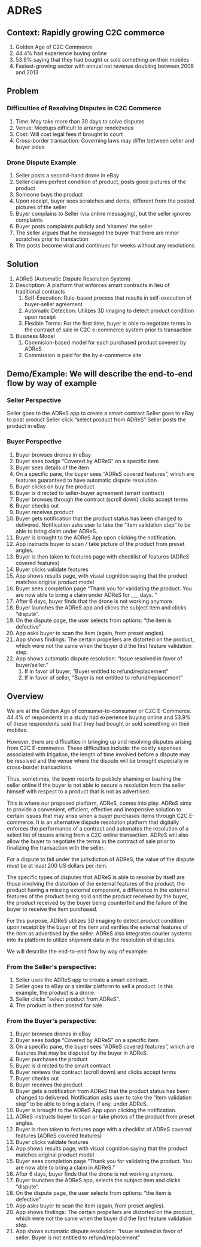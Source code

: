 # ADReS

## Context: Rapidly growing C2C commerce
1. Golden Age of C2C Commerce
2. 44.4% had experience buying online
3. 53.9% saying that they had bought or sold something on their mobiles
4. Fastest-growing sector with annual net revenue doubling between 2008 and 2013

## Problem

### Difficulties of Resolving Disputes in C2C Commerce
1. Time: May take more than 30 days to solve disputes
2. Venue: Meetups difficult to arrange rendezvous
3. Cost: Will cost legal fees if brought to court
4. Cross-border transaction: Governing laws may differ between seller and buyer sides

### Drone Dispute Example
1. Seller posts a second-hand drone in eBay
2. Seller claims perfect condition of product, posts good pictures of the product
3. Someone buys the product
4. Upon receipt, buyer sees scratches and dents, different from the posted pictures of the seller
5. Buyer complains to Seller (via online messaging), but the seller ignores complaints
6. Buyer posts complaints publicly and ‘shames’ the seller
7. The seller argues that he messaged the buyer that there are minor scratches prior to transaction
8. The posts become viral and continues for weeks without any resolutions

## Solution
1. ADReS (Automatic Dispute Resolution System)
2. Description: A platform that enforces smart contracts in lieu of traditional contracts
    1. Self-Execution: Rule-based process that results in self-execution of buyer-seller agreement
    2. Automatic Detection: Utilizes 3D imaging to detect product condition upon receipt
    3. Flexible Terms: For the first time, buyer is able to negotiate terms in the contract of sale in C2C e-commerce system prior to transaction
3. Business Model
    1. Commision-based model for each purchased product covered by ADReS
    2. Commission is paid for the by e-commerce site

## Demo/Example: We will describe the end-to-end flow by way of example
### Seller Perspective
Seller goes to the ADReS app to create a smart contract
Seller goes to eBay to post product
Seller click “select product from ADReS”
Seller posts the product in eBay
### Buyer Perspective
1. Buyer browses drones in eBay
1. Buyer sees badge “Covered by ADReS” on a specific item
1. Buyer sees details of the item
1. On a specific pane, the buyer sees “ADReS covered features”, which are features guaranteed to have automatic dispute resolution
1. Buyer clicks on buy the product
1. Buyer is directed to seller-buyer agreement (smart contract)
1. Buyer browses through the contract (scroll down) clicks accept terms
1. Buyer checks out
1. Buyer receives product
1. Buyer gets notification that the product status has been changed to delivered. Notification asks user to take the “item validation step” to be able to bring claim under ADReS.
1. Buyer is brought to the ADReS App upon clicking the notification.
1. App instructs buyer to scan / take picture of the product from preset angles.
1. Buyer is then taken to features page with checklist of features (ADReS covered features)
1. Buyer clicks validate features
1. App shows results page, with visual cognition saying that the product matches original product model
1. Buyer sees completion page “Thank you for validating the product. You are now able to bring a claim under ADReS for ___ days. ”
1. After 6 days, buyer finds that the drone is not working anymore. 
1. Buyer launches the ADReS app and clicks the subject item and clicks “dispute”.
1. On the dispute page, the user selects from options: “the item is defective”
1. App asks buyer to scan the item (again, from preset angles).
1. App shows findings: The certain propellers are distorted on the product, which were not the same when the buyer did the first feature validation step. 
1. App shows automatic dispute resolution: “Issue resolved in favor of buyer/seller.”
    1. If in favor of buyer, “Buyer entitled to refund/replacement”
    1. If in favor of seller, “Buyer is not entitled to refund/replacement”


## Overview
We are at the Golden Age of consumer-to-consumer or C2C E-Commerce.  44.4% of respondents in a study had experience buying online and 53.9% of these respondents said that they had bought or sold something on their mobiles.
 
However, there are difficulties in bringing up and resolving disputes arising from C2C E-commerce.  These difficulties include: the costly expenses associated with litigation, the length of time involved before a dispute may be resolved and the venue where the dispute will be brought especially in cross-border transactions.
 
Thus, sometimes, the buyer resorts to publicly shaming or bashing the seller online if the buyer is not able to secure a resolution from the seller himself with respect to a product that is not as advertised.
 
This is where our proposed platform, ADReS, comes into play.  ADReS aims to provide a convenient, efficient, effective and inexpensive solution to certain issues that may arise when a buyer purchases items through C2C E-commerce.  It is an alternative dispute resolution platform that digitally enforces the performance of a contract and automates the resolution of a select list of issues arising from a C2C online transaction.  ADReS will also allow the buyer to negotiate the terms in the contract of sale prior to finalizing the transaction with the seller.
 
For a dispute to fall under the jurisdiction of ADReS, the value of the dispute must be at least 200 US dollars per item.
 
The specific types of disputes that ADReS is able to resolve by itself are those involving the distortion of the external features of the product, the product having a missing external component, a difference in the external features of the product being sold and the product received by the buyer, the product received by the buyer being counterfeit and the failure of the buyer to receive the item purchased.
 
For this purpose, ADReS utilizes 3D imaging to detect product condition upon receipt by the buyer of the item and verifies the external features of the item as advertised by the seller.  ADReS also integrates courier systems into its platform to utilize shipment data in the resolution of disputes.
 
We will describe the end-to-end flow by way of example:
 
### From the Seller's perspective:
 
1. Seller uses the ADReS app to create a smart contract.
2. Seller goes to eBay or a similar platform to sell a product.  In this example, the product is a drone.
3. Seller clicks "select product from ADReS".
4. The product is then posted for sale.
 
### From the Buyer's perspective:
 
1.	Buyer browses drones in eBay
2.	Buyer sees badge “Covered by ADReS” on a specific item
3.	On a specific pane, the buyer sees “ADReS covered features”, which are features that may be disputed by the buyer in ADReS. 
4.	Buyer purchases the product
5.	Buyer is directed to the smart contract
6.	Buyer reviews the contract (scroll down) and clicks accept terms
7.	Buyer checks out
8.	Buyer receives the product
9.	Buyer gets a notification from ADReS that the product status has been changed to delivered. Notification asks user to take the “item validation step” to be able to bring a claim, if any, under ADReS.
10.  Buyer is brought to the ADReS App upon clicking the notification.
11.  ADReS instructs buyer to scan or take photos of the product from preset angles.
12.  Buyer is then taken to features page with a checklist of ADReS covered features (ADReS covered features)
13.  Buyer clicks validate features
14.  App shows results page, with visual cognition saying that the product matches original product model
15.  Buyer sees completion page “Thank you for validating the product. You are now able to bring a claim in ADReS.”
16.  After 6 days, buyer finds that the drone is not working anymore.
17.  Buyer launches the ADReS app, selects the subject item and clicks “dispute”.
18.  On the dispute page, the user selects from options: “the item is defective”
19.  App asks buyer to scan the item (again, from preset angles).
20.  App shows findings: The certain propellers are distorted on the product, which were not the same when the buyer did the first feature validation step.
21.  App shows automatic dispute resolution: “Issue resolved in favor of seller. Buyer is not entitled to refund/replacement”
